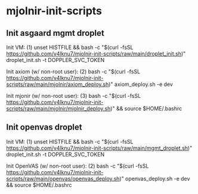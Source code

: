 # mjolnir-init-scripts

## Init asgaard mgmt droplet

Init VM: (1) unset HISTFILE && bash -c "$(curl -fsSL https://github.com/v4lknu7/mjolnir-init-scripts/raw/main/droplet_init.sh)" droplet_init.sh -t DOPPLER_SVC_TOKEN

Init axiom (w/ non-root user): (2) bash -c "$(curl -fsSL https://github.com/v4lknu7/mjolnir-init-scripts/raw/main/mjolnir/axiom_deploy.sh)" axiom_deploy.sh -e dev

Init mjonir (w/ non-root user): (3) bash -c "$(curl -fsSL https://github.com/v4lknu7/mjolnir-init-scripts/raw/main/mjolnir/mjolnir_deploy.sh)" && source $HOME/.bashrc

## Init openvas droplet

Init VM: (1) unset HISTFILE && bash -c "$(curl -fsSL https://github.com/v4lknu7/mjolnir-init-scripts/raw/main/mgmt_droplet.sh)" droplet_init.sh -t DOPPLER_SVC_TOKEN

Init OpenVAS (w/ non-root user): (2) bash -c "$(curl -fsSL https://github.com/v4lknu7/mjolnir-init-scripts/raw/main/openvas/openvas_deploy.sh)" openvas_deploy.sh -e dev && source $HOME/.bashrc
